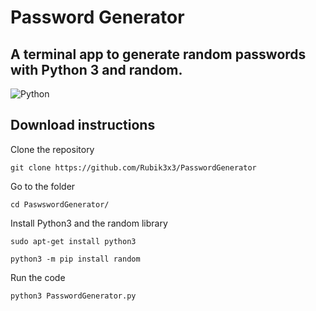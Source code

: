# Password Generator

## A terminal app to generate random passwords with Python 3 and random.

![Python](https://img.shields.io/badge/python-101010?style=for-the-badge&logo=python&logoColor=ffffff)

## Download instructions

Clone the repository
```
git clone https://github.com/Rubik3x3/PasswordGenerator
```
Go to the folder
```
cd PaswswordGenerator/
```
Install Python3 and the random library
```
sudo apt-get install python3
```
```
python3 -m pip install random
```
Run the code
```
python3 PasswordGenerator.py
```
